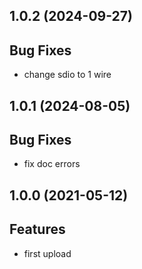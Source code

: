 ## 1.0.2 (2024-09-27)

## Bug Fixes

- change sdio to 1 wire

## 1.0.1 (2024-08-05)

## Bug Fixes

- fix doc errors

## 1.0.0 (2021-05-12)

## Features

- first upload

